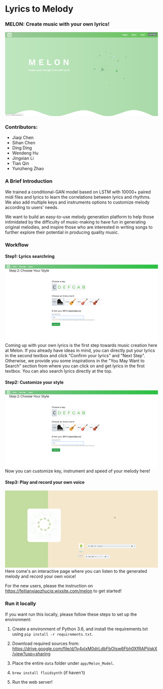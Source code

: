 # Lyrics to Melody
### MELON: Create music with your own lyrics!
![image](images/homepage.png)

### Contributors:
* Jiaqi Chen
* Sihan Chen
* Ding Ding
* Wendeng Hu
* Jingxian Li
* Tian Qin
* Yunzheng Zhao

### A Brief Introduction
We trained a conditional-GAN model based on LSTM with 10000+ paired midi files and lyrics to learn the correlations between lyrics and rhythms. We also add multiple keys and instruments options to customize melody according to users' needs.

We want to build an easy-to-use melody generation platform to help those intimidated by the difficulty of music-making to have fun in generating original melodies, and inspire those who are interested in writing songs to further explore their potential in producing quality music.

### Workflow
#### Step1: Lyrics searchring
![image](images/customize.png)
Coming up with your own lyrics is the first step towards music creation here at Melon. If you already have ideas in mind, you can directly put your lyrics in the second textbox and click "Confirm your lyrics" and "Next Step". Otherwise, we provide you some inspirations in the "You May Want to Search" section from where you can click on and get lyrics in the first textbox. You can also search lyrics directly at the top. 

#### Step2: Customize your style
![image](images/customize.png)
Now you can customize key, instrument and speed of your melody here! 

#### Step3: Play and record your own voice
![image](images/play_record.png)
Here come's an interactive page where you can listen to the generated melody and record your own voice! 

For the new users, please the instruction on https://feitianxiaozhucjq.wixsite.com/melon to get started!

### Run it locally
If you want run this locally, please follow these steps to set up the environment:
1. Create a environment of Python 3.6, and install the requirements.txt using `pip install -r requirements.txt`.

2. Download required sources from: https://drive.google.com/file/d/1y4xlxM0drLdbFbOIsw6Fbh0XfRAPVqkX/view?usp=sharing

3. Place the entire `data` folder under `app/Melon_Model`.

4. `brew install fluidsynth` (if haven't)

5. Run the web server!
